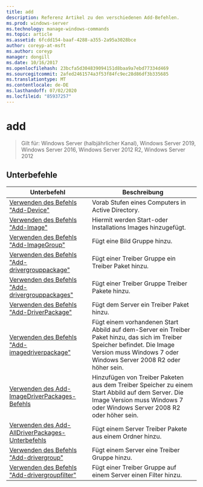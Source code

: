 ```yaml
---
title: add
description: Referenz Artikel zu den verschiedenen Add-Befehlen.
ms.prod: windows-server
ms.technology: manage-windows-commands
ms.topic: article
ms.assetid: 6fcdd154-baaf-4288-a355-2a95a3028bce
author: coreyp-at-msft
ms.author: coreyp
manager: dongill
ms.date: 10/16/2017
ms.openlocfilehash: 23bcfa5d304839094151d8baa9a7ebd77334d469
ms.sourcegitcommit: 2afed2461574a3f53f84fc9ec28d86df3b335685
ms.translationtype: MT
ms.contentlocale: de-DE
ms.lasthandoff: 07/02/2020
ms.locfileid: "85937257"
---
```

# <a name="add"></a>add

> Gilt für: Windows Server (halbjährlicher Kanal), Windows Server 2019, Windows Server 2016, Windows Server 2012 R2, Windows Server 2012

## <a name="subcommands"></a>Unterbefehle
|Unterbefehl|Beschreibung|
|-------|--------|
|[Verwenden des Befehls "Add-Device"](using-the-add-device-command.md)|Vorab Stufen eines Computers in Active Directory.|
|[Verwenden des Befehls "Add-Image"](using-the-add-image-command.md)|Hiermit werden Start-oder Installations Images hinzugefügt.|
|[Verwenden des Befehls "Add-ImageGroup"](using-the-add-imagegroup-command.md)|Fügt eine Bild Gruppe hinzu.|
|[Verwenden des Befehls "Add-drivergrouppackage"](using-the-add-drivergrouppackage-command.md)|Fügt einer Treiber Gruppe ein Treiber Paket hinzu.|
|[Verwenden des Befehls "Add-drivergrouppackages"](using-the-add-drivergrouppackages-command.md)|Fügt einer Treiber Gruppe Treiber Pakete hinzu.|
|[Verwenden des Befehls "Add-DriverPackage"](using-the-add-driverpackage-command.md)|Fügt dem Server ein Treiber Paket hinzu.|
|[Verwenden des Befehls "Add-imagedriverpackage"](using-the-add-imagedriverpackage-command.md)|Fügt einem vorhandenen Start Abbild auf dem-Server ein Treiber Paket hinzu, das sich im Treiber Speicher befindet. Die Image Version muss Windows 7 oder Windows Server 2008 R2 oder höher sein.|
|[Verwenden des Add-ImageDriverPackages-Befehls](using-the-add-imagedriverpackages-command.md)|Hinzufügen von Treiber Paketen aus dem Treiber Speicher zu einem Start Abbild auf dem Server. Die Image Version muss Windows 7 oder Windows Server 2008 R2 oder höher sein.|
|[Verwenden des Add-AllDriverPackages-Unterbefehls](using-the-add-alldriverpackages-subcommand.md)|Fügt einem Server Treiber Pakete aus einem Ordner hinzu.|
|[Verwenden des Befehls "Add-drivergroup"](using-the-add-drivergroup-command.md)|Fügt einem Server eine Treiber Gruppe hinzu.|
|[Verwenden des Befehls "Add-drivergroupfilter"](using-the-add-drivergroupfilter-command.md)|Fügt einer Treiber Gruppe auf einem Server einen Filter hinzu.|
